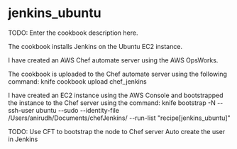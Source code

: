 # jenkins_ubuntu

TODO: Enter the cookbook description here.

The cookbook installs Jenkins on the Ubuntu EC2 instance. 

I have created an AWS Chef automate server using the AWS OpsWorks.

The cookbook is uploaded to the Chef automate server using the following command: knife cookbook upload chef_jenkins

I have created an EC2 instance using the AWS Console and bootstrapped the instance to the Chef server using the command:
knife bootstrap <IP> -N <instance name> --ssh-user ubuntu --sudo --identity-file /Users/anirudh/Documents/chefJenkins/<key pair> --run-list "recipe[jenkins_ubuntu]"

TODO: 
Use CFT to bootstrap the node to Chef server
Auto create the user in Jenkins
